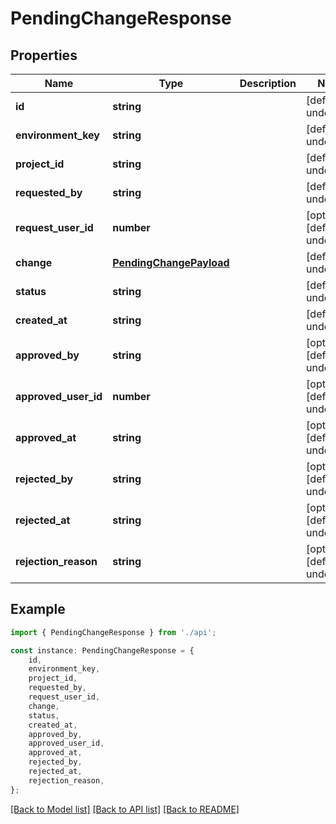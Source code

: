 # PendingChangeResponse


## Properties

Name | Type | Description | Notes
------------ | ------------- | ------------- | -------------
**id** | **string** |  | [default to undefined]
**environment_key** | **string** |  | [default to undefined]
**project_id** | **string** |  | [default to undefined]
**requested_by** | **string** |  | [default to undefined]
**request_user_id** | **number** |  | [optional] [default to undefined]
**change** | [**PendingChangePayload**](PendingChangePayload.md) |  | [default to undefined]
**status** | **string** |  | [default to undefined]
**created_at** | **string** |  | [default to undefined]
**approved_by** | **string** |  | [optional] [default to undefined]
**approved_user_id** | **number** |  | [optional] [default to undefined]
**approved_at** | **string** |  | [optional] [default to undefined]
**rejected_by** | **string** |  | [optional] [default to undefined]
**rejected_at** | **string** |  | [optional] [default to undefined]
**rejection_reason** | **string** |  | [optional] [default to undefined]

## Example

```typescript
import { PendingChangeResponse } from './api';

const instance: PendingChangeResponse = {
    id,
    environment_key,
    project_id,
    requested_by,
    request_user_id,
    change,
    status,
    created_at,
    approved_by,
    approved_user_id,
    approved_at,
    rejected_by,
    rejected_at,
    rejection_reason,
};
```

[[Back to Model list]](../README.md#documentation-for-models) [[Back to API list]](../README.md#documentation-for-api-endpoints) [[Back to README]](../README.md)
